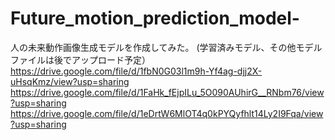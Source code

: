 # Future_motion_prediction_model-
人の未来動作画像生成モデルを作成してみた。
(学習済みモデル、その他モデルファイルは後でアップロード予定）
https://drive.google.com/file/d/1fbN0G03l1m9h-Yf4ag-djj2X-uHsqKmz/view?usp=sharing
https://drive.google.com/file/d/1FaHk_fEjpILu_5O090AUhirG__RNbm76/view?usp=sharing
https://drive.google.com/file/d/1eDrtW6MlOT4q0kPYQyfhlt14Ly2I9Fqa/view?usp=sharing
